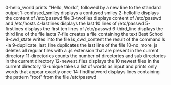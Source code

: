 0-hello_world prints "Hello, World", followed by a new line to the standard output
1-confused_smiley displays a confused smiley
2-hellofile displays the content of /etc/passwd file
3-twofiles displays content of /etc/passwd and /etc/hosts
4-lastlines displays the last 10 lines of /etc/passwd
5-firstlines displays the first ten lines of /etc/passwd
6-third_line displays the third line of the file iacta
7-file creates a file containing the text Best School
8-cwd_state writes into the file ls_cwd_content the result of the command ls -la
9-duplicate_last_line duplicates the last line of the file
10-no_more_js deletes all regular files with a .js extension that are present in the current directory
11-directories counts the number of directories and sub directories in the current directory
12-newest_files displays the 10 newest files in the current directory
13-unique takes a list of words as input and prints only words that appear exactly once
14-findthatword displays lines containing the pattern "root" from the file /etc/passwd

